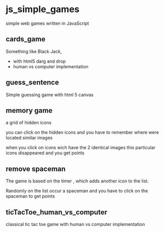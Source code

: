 # js_simple_games
simple web games written in JavaScript

## cards_game
Something like Black Jack,
* with html5 darg and drop 
* human vs computer implementation

## guess_sentence
Simple guessing game with html 5 canvas

## memory game
a grid of hidden icons

you can click on the hidden icons and 
you have to remember where were located similar images

when you click on icons wich have the 2 identical images this particular icons disappeared and you get points
## remove spaceman
The game is based on the timer , which adds another icon to the list.

Randomly on the list occur a spaceman and you have to click on the spaceman to get points
## ticTacToe_human_vs_computer
classical tic tac toe game with human vs computer implementation
